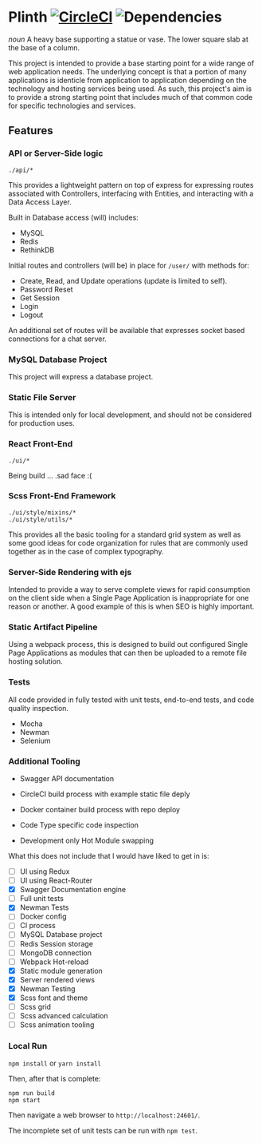# Plinth [![CircleCI](https://circleci.com/gh/mwj8410/Plinth/tree/development.svg?style=svg)](https://circleci.com/gh/mwj8410/Plinth/tree/development) ![Dependencies](https://david-dm.org/mwj8410/Plinth.svg)
*noun* A heavy base supporting a statue or vase. The lower square slab at the base of a column.

This project is intended to provide a base starting point for a wide range of web application needs. The underlying concept is that a portion of many applications is identicle from application to application depending on the technology and hosting services being used. As such, this project's aim is to provide a strong starting point that includes much of that common code for specific technologies and services.

## Features ##
### API or Server-Side logic ###
`./api/*`

This provides a lightweight pattern on top of express for expressing routes associated with Controllers, interfacing with Entities, and interacting with a Data Access Layer.

Built in Database access (will) includes:
* MySQL
* Redis
* RethinkDB

Initial routes and controllers (will be) in place for `/user/` with methods for:
* Create, Read, and Update operations (update is limited to self).
* Password Reset
* Get Session
* Login
* Logout

An additional set of routes will be available that expresses socket based connections for a chat server.

### MySQL Database Project ###
This project will express a database project.

### Static File Server ###
This is intended only for local development, and should not be considered for production uses. 

### React Front-End ###
`./ui/*`

Being build ... .sad face :(

### Scss Front-End Framework ###
```
./ui/style/mixins/*
./ui/style/utils/*
```

This provides all the basic tooling for a standard grid system as well as some good ideas for code organization for rules that are commonly used together as in the case of complex typography.

### Server-Side Rendering with ejs ###
Intended to provide a way to serve complete views for rapid consumption on the client side when a Single Page Application is inappropriate for one reason or another. A good example of this is when SEO is highly important.

### Static Artifact Pipeline ###
Using a webpack process, this is designed to build out configured Single Page Applications as modules that can then be uploaded to a remote file hosting solution.

### Tests ###
All code provided in fully tested with unit tests, end-to-end tests, and code quality inspection.

* Mocha
* Newman
* Selenium

### Additional Tooling ###
* Swagger API documentation

* CircleCI build process with example static file deply
* Docker container build process with repo deploy
* Code Type specific code inspection

* Development only Hot Module swapping

What this does not include that I would have liked to get in is:

- [ ] UI using Redux
- [ ] UI using React-Router
- [x] Swagger Documentation engine
- [ ] Full unit tests
- [x] Newman Tests
- [ ] Docker config
- [ ] CI process
- [ ] MySQL Database project
- [ ] Redis Session storage
- [ ] MongoDB connection
- [ ] Webpack Hot-reload
- [x] Static module generation
- [x] Server rendered views
- [x] Newman Testing
- [x] Scss font and theme
- [ ] Scss grid
- [ ] Scss advanced calculation
- [ ] Scss animation tooling

### Local Run
`npm install` or `yarn install`

Then, after that is complete:

```
npm run build
npm start
```

Then navigate a web browser to `http://localhost:24601/`.

The incomplete set of unit tests can be run with `npm test`.
